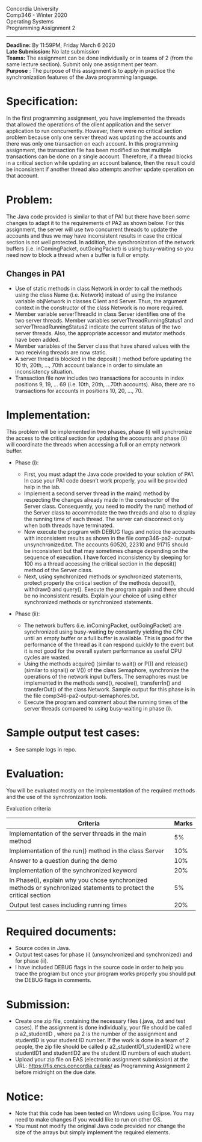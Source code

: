 Concordia University  
Comp346 - Winter 2020  
Operating Systems  
Programming Assignment 2  

---

**Deadline:** By 11:59PM, Friday March 6 2020  
**Late Submission:** No late submission  
**Teams:** The assignment can be done individually or in teams of 2 (from the same lecture section). Submit only one assignment per team.  
**Purpose** : The purpose of this assignment is to apply in practice the synchronization features of the Java programming language.  

# Specification:

In the first programming assignment, you have implemented the threads that
allowed the operations of the client application and the server application to run
concurrently. However, there were no critical section problem because only one server
thread was updating the accounts and there was only one transaction on each account.
In this programming assignment, the transaction file has been modified so that multiple
transactions can be done on a single account. Therefore, if a thread blocks in a critical
section while updating an account balance, then the result could be inconsistent if
another thread also attempts another update operation on that account.

# Problem:

The Java code provided is similar to that of PA1 but there have been some changes
to adapt it to the requirements of PA2 as shown below. For this assignment, the server
will use two concurrent threads to update the accounts and thus we may have
inconsistent results in case the critical section is not well protected. In addition, the
synchronization of the network buffers (i.e. inComingPacket, outGoingPacket) is using
busy-waiting so you need now to block a thread when a buffer is full or empty.

## Changes in PA1

* Use of static methods in class Network in order to call the methods using
the class Name (i.e. Network) instead of using the instance variable
objNetwork in classes Client and Server. Thus, the argument context in
the constructor of the class Network is no more required.
* Member variable serverThreadId in class Server identifies one of the
two server threads. Member variables serverThreadRunningStatus1 and
serverThreadRunningStatus2 indicate the current status of the two
server threads. Also, the appropriate accessor and mutator methods have
been added.
* Member variables of the Server class that have shared values with the
two receiving threads are now static.
* A server thread is blocked in the deposit( ) method before updating the
10 th, 20th, ..., 70th account balance in order to simulate an inconsistency
situation.
* Transaction file now includes two transactions for accounts in index
positions 9, 19, ... 69 (i.e. 10th, 20th, ...70th accounts). Also, there are no
transactions for accounts in positions 10, 20, ..., 70.

# Implementation:

This problem will be implemented in two phases, phase (i) will synchronize the
access to the critical section for updating the accounts and phase (ii) will coordinate
the threads when accessing a full or an empty network buffer.

* Phase (i):

    * First, you must adapt the Java code provided to your solution of
PA1. In case your PA1 code doesn’t work properly, you will be
provided help in the lab.
    * Implement a second server thread in the main() method by
respecting the changes already made in the constructor of the Server
class. Consequently, you need to modify the run() method of the
Server class to accommodate the two threads and also to display the
running time of each thread. The server can disconnect only when
both threads have terminated.
    * Now execute the program with DEBUG flags and notice the
accounts with inconsistent results as shown in the file comp346-pa2-
output-unsynchronized.txt. The accounts 60520, 22310 and 91715
should be inconsistent but that may sometimes change depending on
the sequence of execution. I have forced inconsistency by sleeping
for 100 ms a thread accessing the critical section in the deposit()
method of the Server class.
    * Next, using synchronized methods or synchronized statements,
protect properly the critical section of the methods deposit(),
withdraw() and query(). Execute the program again and there should
be no inconsistent results. Explain your choice of using either
synchronized methods or synchronized statements.

* Phase (ii):

    * The network buffers (i.e. inComingPacket, outGoingPacket) are
synchronized using busy-waiting by constantly yielding the CPU
until an empty buffer or a full buffer is available. This is good for
the performance of the thread as it can respond quickly to the event
but it is not good for the overall system performance as useful CPU
cycles are wasted.
    * Using the methods acquire() (similar to wait() or P()) and release()
(similar to signal() or V()) of the class Semaphore, synchronize the
operations of the network input buffers. The semaphores must be
implemented in the methods send(), receive(), transferrIn() and
transferOut() of the class Network. Sample output for this phase is
in the file comp346-pa2-output-semaphores.txt.
    * Execute the program and comment about the running times of the
server threads compared to using busy-waiting in phase (i).

# Sample output test cases:

* See sample logs in repo.

# Evaluation:

You will be evaluated mostly on the implementation of the required methods and
the use of the synchronization tools.

Evaluation criteria

| Criteria                                                                                                           | Marks |
|--------------------------------------------------------------------------------------------------------------------|-------|
| Implementation of the server threads in the main method                                                            | 5%    |
| Implementation of the run() method in the class Server                                                             | 10%   |
| Answer to a question during the demo                                                                               | 10%   |
| Implementation of the synchronized keyword                                                                         | 20%   |
| In Phase(i), explain why you chose synchronized methods or synchronized statements to protect the critical section | 5%    |
| Output test cases including running times                                                                          | 20%   |

# Required documents:

* Source codes in Java.
* Output test cases for phase (i) (unsynchronized and synchronized) and for phase
(ii).
* I have included DEBUG flags in the source code in order to help you trace the
program but once your program works properly you should put the DEBUG
flags in comments.

# Submission:

* Create one zip file, containing the necessary files (.java, .txt and test cases). If
the assignment is done individually, your file should be called p a2_studentID ,
where pa 2 is the number of the assignment and studentID is your student ID
number. If the work is done in a team of 2 people, the zip file should be called
p a2_studentID1_studentID2 where studentID1 and studentID2 are the student
ID numbers of each student.
* Upload your zip file on EAS (electronic assignment submission) at the URL:
https://fis.encs.concordia.ca/eas/ as Programming Assignment 2 before
midnight on the due date.

# Notice:

* Note that this code has been tested on Windows using Eclipse. You may need
to make changes if you would like to run on other OS.
* You must not modify the original Java code provided nor change the size of
the arrays but simply implement the required elements.